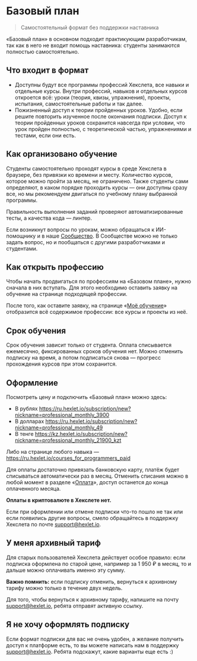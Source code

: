 # Базовый план

> Самостоятельный формат без поддержки наставника

«Базовый план» в основном подходит практикующим разработчикам, так как в него не входит помощь наставника: студенты занимаются полностью самостоятельно.

## Что входит в формат

- Доступны будут все программы профессий Хекслета, все навыки и отдельные курсы. Внутри профессий, навыков и отдельных курсов откроется всё: уроки (теория, квизы, упражнения), проекты, испытания, самостоятельные работы и так далее.
- Пожизненный доступ к теории пройденных уроков. Удобно, если решите повторить изученное после окончания подписки. Доступ к теории пройденных уроков сохранится навсегда при условии, что урок пройден полностью, с теоретической частью, упражнениями и тестами, если они есть.

## Как организовано обучение

Студенты самостоятельно проходят курсы в среде Хекслета в браузере, без привязки ко времени и месту. Количество курсов, которое можно пройти за месяц, не ограничено. Также студенты сами определяют, в каком порядке проходить курсы — они доступны сразу все, но мы рекомендуем двигаться по учебному плану выбранной программы.

Правильность выполнения заданий проверяют автоматизированные тесты, а качества кода — линтер.

Если возникнут вопросы по урокам, можно обращаться к ИИ-помощнику и в наше [Сообщество](https://help.hexlet.io/article/20443). В Сообществе можно не только задать вопрос, но и пообщаться с другими разработчиками и студентами.

## Как открыть профессию

Чтобы начать продвигаться по профессиям на «Базовом плане», нужно сначала в них вступать. Для этого необходимо оставить заявку на обучение на странице подходящей профессии.

После того, как оставите заявку, на странице «[Моё обучение](https://ru.hexlet.io/my)» отобразится всё содержимое профессии: все курсы и проекты из неё.

## Срок обучения

Срок обучения зависит только от студента. Оплата списывается ежемесячно, фиксированных сроков обучения нет. Можно отменить подписку на время, а потом подписаться снова — прогресс прохождения курсов при этом сохранится.

## Оформление

Посмотреть цену и подключить «Базовый план» можно здесь:

- В рублях https://ru.hexlet.io/subscription/new?nickname=professional_monthly_3900
- В долларах https://ru.hexlet.io/subscription/new?nickname=professional_monthly_49
- В тенге https://kz.hexlet.io/subscription/new?nickname=professional_monthly_21900_kzt

Либо на странице любого навыка — https://ru.hexlet.io/courses_for_programmers_paid

Для оплаты достаточно привязать банковскую карту, платёж будет списываться автоматически раз в месяц. Отменить списания можно в любой момент в разделе «[Оплата](https://ru.hexlet.io/account/subscription)», доступ останется до конца оплаченного месяца.

**Оплаты в криптовалюте в Хекслете нет.**

Если при оформлении или отмене подписки что-то пошло не так или если появились другие вопросы, смело обращайтесь в поддержку Хекслета по почте support@hexlet.io.

## У меня архивный тариф

Для старых пользователей Хекслета действует особое правило: если подписка оформлена по старой цене, например за 1 950 ₽ в месяц, то и дальше можно оплачивать именно эту сумму.

**Важно помнить:** если подписку отменить, вернуться к архивному тарифу можно только в течение двух недель.

Для того, чтобы вернуться к архивному тарифу, напишите на почту support@hexlet.io, ребята отправят активную ссылку.

## Я не хочу оформлять подписку

Если формат подписки для вас не очень удобен, а желание получить доступ к платформе есть, то вы можете написать нам в поддержку support@hexlet.io. Ребята подскажут, какие варианты еще есть :)
